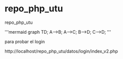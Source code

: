 # repo_php_utu
repo_php_utu

'''mermaid
graph TD;
    A-->B;
    A-->C;
    B-->D;
    C-->D;
'''

para probar el login

http://localhost/repo_php_utu/datos/login/index_v2.php


